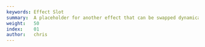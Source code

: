 ```yaml
---
keywords: Effect Slot
summary:  A placeholder for another effect that can be swapped dynamically.
weight:   50
index:    01
author:   chris
---
```

